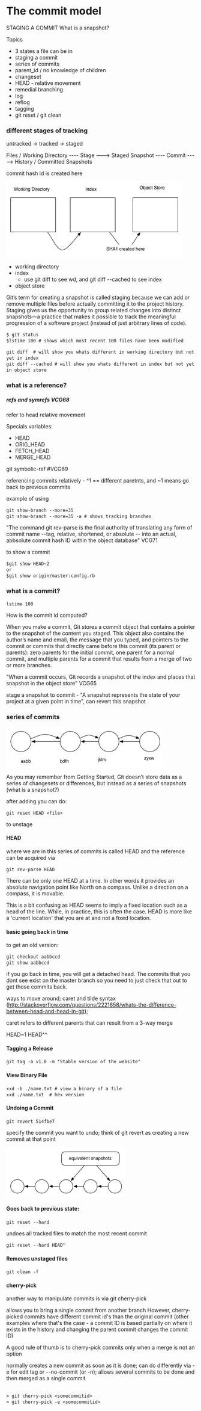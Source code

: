 
# The commit model

STAGING A COMMIT
What is a snapshot?

Topics

* 3 states a file can be in
* staging a commit
* series of commits
* parent_id / no knowledge of children
* changeset
* HEAD - relative movement
* remedial branching
* log
* reflog
* tagging
* git reset / git clean

### different stages of tracking

untracked -> tracked -> staged

Files / Working Directory ---- Stage ---> Staged Snapshot ---- Commit -----> History / Committed Snapshots

commit hash id is created here



![alt tag](img/three-states-of-main-abstraction.png)


  * working directory
  * index
    * use git diff to see wd, and git diff --cached to see index
  * object store


Git’s term for creating a snapshot is called staging because we can add or remove multiple files before actually committing it to the project history. Staging gives us the opportunity to group related changes into distinct snapshots—a practice that makes it possible to track the meaningful progression of a software project (instead of just arbitrary lines of code).


````
$ git status
$lstime 100 # shows which most recent 100 files have been modified

````


````
git diff  # will show you whats different in working directory but not yet in index
git diff --cached # will show you whats different in index but not yet in object store
````

### what is a reference?

##### refs and symrefs VCG68
refer to head
relative movement

Specials variables:

  * HEAD
  * ORIG_HEAD
  * FETCH_HEAD
  * MERGE_HEAD

git symbolic-ref <symref> #VCG69

referencing commits relatively - ^1 == different paretnts, and ~1 means go back to previous commits

example of using 

`````
git show-branch --more=35
git show-branch --more=35 -a # shows tracking branches
`````

"The command git rev-parse is the final authority of translating any form of commit name --tag, relative, shortened, or absolute -- into an actual, abbsolute commit hash ID within the object database" VCG71

to show a commit

```` 
$git show HEAD~2
or 
$git show origin/master:config.rb
````

### what is a commit? 

````
lstime 100
````

How is the commit id computed?

When you make a commit, Git stores a commit object that contains a pointer to the snapshot of the content you staged. This object also contains the author’s name and email, the message that you typed, and pointers to the commit or commits that directly came before this commit (its parent or parents): zero parents for the initial commit, one parent for a normal commit, and multiple parents for a commit that results from a merge of two or more branches.

"When a commit occurs, Git records a snapshot of the index and places that snapshot in the object store" VCG65


stage a snapshot to commit - "A snapshot represents the state of your project at a given point in time", can revert this snapshot

### series of commits


![alt tag](img/one-line-series-of-commits-2.png)


As you may remember from Getting Started, Git doesn’t store data as a series of changesets or differences, but instead as a series of snapshots (what is a snapshot?)



after adding you can do:

````
git reset HEAD <file>
````
to unstage

#### HEAD
where we are in this series of commits is called HEAD and the reference can be acquired via 

````
git rev-parse HEAD
````
There can be only one HEAD at a time. In other words it provides an absolute navigation point like North on a compass. Unlike a direction on a compass, it is movable.  

This is a bit confusing as HEAD seems to imply a fixed location such as a head of the line. While, in practice, this is often the case. HEAD is more like a 'current location' that you are at and not a fixed location. 

#### basic going back in time 
to get an old version:

`````
git checkout aabbccd
git show aabbccd
`````

if you go back in time, you will get a detached head. The commits that you dont see exist on the master branch so you need to just check that out to get those commits back.

ways to move around; caret and tilde syntax (http://stackoverflow.com/questions/2221658/whats-the-difference-between-head-and-head-in-git); 

caret refers to different parents that can result from a 3-way merge

HEAD~1
HEAD^^


#### Tagging a Release

````
git tag -a v1.0 -m "Stable version of the website"
```` 

#### View Binary File
````
xxd -b ./name.txt # view a binary of a file
xxd ./name.txt  # hex version
````
#### Undoing a Commit

````
git revert 514fbe7
````

specify the commit you want to undo; think of git revert as creating a new commit at that point

![alt tag](img/reverting.png)


#### Goes back to previous state:

````
git reset --hard
````
undoes all tracked files to match the most recent commit

````
git reset --hard HEAD^
````



#### Removes unstaged files

````
git clean -f
````

#### cherry-pick
another way to manipulate commits is via git cherry-pick

allows you to bring a single commit from another branch
However, cherry-picked commits have different commit id's than the original commit (other examples where that's the case - a commit ID is based partially on where it exists in the history and changing the parent commit changes the commit ID)

A good rule of thumb is to cherry-pick commits only when a merge is not an option

normally creates a new commit as soon as it is done; can do differently via -e for edit tag or --no-commit (or -n); allows several commits to be done and then merged as a single commit

````

> git cherry-pick <somecommitid>
> git cherry-pick -e <somecommitid>

````
